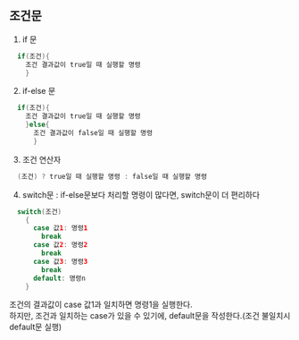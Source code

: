 ## 조건문
1. if 문

```java
  if(조건){
    조건 결과값이 true일 때 실행할 명령
    }
```

2. if-else 문

```java
  if(조건){
    조건 결과값이 true일 때 실행할 명령
    }else{
      조건 결과값이 false일 때 실행할 명령
      }
```

3. 조건 연산자

```java
  (조건) ? true일 때 실행할 명령 : false일 때 실행할 명령
```

4. switch문
: if-else문보다 처리할 명령이 많다면, switch문이 더 편리하다
```java
  switch(조건)
    {
      case 값1: 명령1
        break
      case 값2: 명령2
        break
      case 값3: 명령3
        break
      default: 명령n
    }
```
조건의 결과값이 case 값1과 일치하면 명령1을 실행한다.<br>
하지만, 조건과 일치하는 case가 있을 수 있기에, default문을 작성한다.(조건 불일치시 default문 실행)
